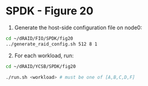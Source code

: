 # SPDK - Figure 20

1. Generate the host-side configuration file on node0:
```Bash
cd ~/dRAID/FIO/SPDK/fig20
../generate_raid_config.sh 512 8 1
```

2. For each workload, run:
```Bash
cd ~/dRAID/YCSB/SPDK/fig20

./run.sh <workload> # must be one of [A,B,C,D,F]
```